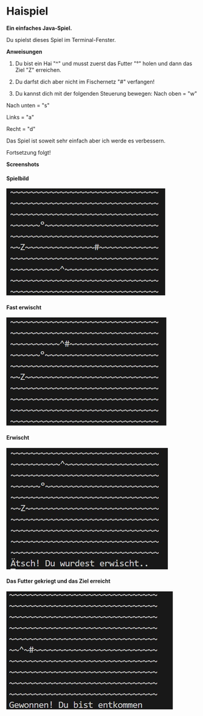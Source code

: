 # Haispiel

**Ein einfaches Java-Spiel.**

Du spielst dieses Spiel im Terminal-Fenster.

**Anweisungen**
1. Du bist ein Hai "^" und musst zuerst das Futter "°" holen und dann das Ziel "Z" erreichen.

2. Du darfst dich aber nicht im Fischernetz "#" verfangen!

3. Du kannst dich mit der folgenden Steuerung bewegen:
  Nach oben = "w"

  Nach unten = "s"
  
  Links = "a"
  
  Recht = "d"

  Das Spiel ist soweit sehr einfach aber ich werde es verbessern. 

  Fortsetzung folgt!

  **Screenshots**

<h4>Spielbild</h4>
<img src="./bilder/eins.jpg" alt="spielbild" />

<h4>Fast erwischt</h4>
<img src="./bilder/zwei.jpg" alt="fast_erwischt" />

<h4>Erwischt</h4>
<img src="./bilder/drei.jpg" alt="erwischt" />

<h4>Das Futter gekriegt und das Ziel erreicht </h4>
<img src="./bilder/vier.jpg" alt="gewonnen" />

